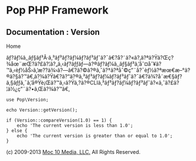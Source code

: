 Pop PHP Framework
=================

Documentation : Version
-----------------------

Home

ãƒ?ãƒ¼ã‚¸ãƒ§ãƒ³Â·ã‚³ãƒ³ãƒ?ãƒ¼ãƒ?ãƒ³ãƒˆã?¯ã€?å?˜ã?«ã?‚ã?ªã?Ÿã?Œç?¾åœ¨æŒ?ã?£ã?¦ã?„ã‚‹ãƒ?ãƒƒãƒ—ã?®ãƒ?ãƒ¼ã‚¸ãƒ§ãƒ³ã‚’åˆ¤åˆ¥ã?™ã‚‹èƒ½åŠ›ã‚’æ??ä¾›ã?—ã€?ã?©ã?®ã‚ˆã?†ã?ªåˆ©ç”¨å?¯èƒ½ã?ªæœ€æ–°ã?®ã?§ã?™ã€‚ã?¾ã?Ÿã€?ã?“ã?®ã‚³ãƒ³ãƒ?ãƒ¼ãƒ?ãƒ³ãƒˆã?¯ã€?ä¾?å­˜æ€§ãƒ?ã‚§ãƒƒã‚¯ã‚’å®Ÿè¡Œã?™ã‚‹ã?Ÿã‚?ã?®CLIã‚³ãƒ³ãƒ?ãƒ¼ãƒ?ãƒ³ãƒˆã?«ã‚ˆã?£ã?¦ä½¿ç”¨ã?•ã‚Œã?¾ã?™ã€‚

    use Pop\Version;

    echo Version::getVersion();

    if (Version::compareVersion(1.0) == 1) {
        echo 'The current version is less than 1.0';
    } else {
        echo 'The current version is greater than or equal to 1.0';
    }

\(c) 2009-2013 [Moc 10 Media, LLC.](http://www.moc10media.com) All
Rights Reserved.
